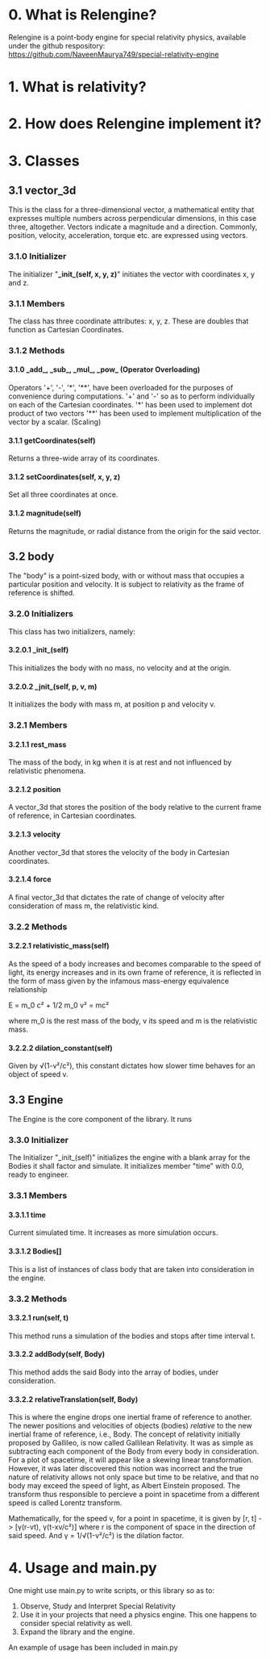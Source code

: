 # 0. What is Relengine?
Relengine is a point-body engine for special relativity physics,
available under the github respository: https://github.com/NaveenMaurya749/special-relativity-engine
# 1. What is relativity?
# 2. How does Relengine implement it?
# 3. Classes

## 3.1 vector_3d
This is the class for a three-dimensional vector, a mathematical entity that expresses multiple numbers across perpendicular dimensions, in this case three, altogether.
Vectors indicate a magnitude and a direction.
Commonly, position, velocity, acceleration, torque etc. are expressed using vectors.

### 3.1.0 Initializer
The initializer "**\_init\_(self, x, y, z)**" initiates the vector with coordinates x, y and z.

### 3.1.1 Members
The class has three coordinate attributes: x, y, z.
These are doubles that function as Cartesian Coordinates.

### 3.1.2 Methods
#### 3.1.0 \_add\_, \_sub\_, \_mul\_, \_pow\_ (Operator Overloading)
Operators '+', '-', '\*', '\*\*', have been overloaded for the purposes of convenience during computations.
'+' and '-' so as to perform individually on each of the Cartesian coordinates.
'*' has been used to implement dot product of two vectors
'**' has been used to implement multiplication of the vector by a scalar. (Scaling)
#### 3.1.1 getCoordinates(self)
Returns a three-wide array of its coordinates.
#### 3.1.2 setCoordinates(self, x, y, z)
Set all three coordinates at once.
#### 3.1.2 magnitude(self)
Returns the magnitude, or radial distance from the origin for the said vector.

## 3.2 body
The "body" is a point-sized body, with or without mass that occupies a particular position and velocity.
It is subject to relativity as the frame of reference is shifted.

### 3.2.0 Initializers
This class has two initializers, namely:

#### 3.2.0.1 \_init\_(self)
This initializes the body with no mass, no velocity and at the origin.

#### 3.2.0.2 \_jnit\_(self, p, v, m)
It initializes the body with mass m, at position p and velocity v.

### 3.2.1 Members
#### 3.2.1.1 rest_mass
The mass of the body, in kg when it is at rest and not influenced by relativistic phenomena.

#### 3.2.1.2 position
A vector_3d that stores the position of the body relative to the current frame of reference, in Cartesian coordinates.

#### 3.2.1.3 velocity
Another vector_3d that stores the velocity of the body in Cartesian coordinates.

#### 3.2.1.4 force
A final vector_3d that dictates the rate of change of velocity after consideration of mass m, the relativistic kind.

### 3.2.2 Methods

#### 3.2.2.1 relativistic_mass(self)
As the speed of a body increases and becomes comparable to the speed of light, its energy increases and in its own frame of reference, it is reflected in the form of mass given by the infamous mass-energy equivalence relationship

E = m_0 c² + 1/2 m_0 v² = mc²

where m_0 is the rest mass of the body, v its speed and m is the relativistic mass.

#### 3.2.2.2 dilation_constant(self)
Given by √(1-v²/c²), this constant dictates how slower time behaves for an object of speed v.

## 3.3 Engine
The Engine is the core component of the library.
It runs 

### 3.3.0 Initializer
The Initializer "\_init\_(self)" initializes the engine with a blank array for the Bodies it shall factor and simulate.
It initializes member "time" with 0.0, ready to engineer.

### 3.3.1 Members

#### 3.3.1.1 time
Current simulated time. It increases as more simulation occurs.

#### 3.3.1.2 Bodies[]
This is a list of instances of class body that are taken into consideration in the engine.

### 3.3.2 Methods
#### 3.3.2.1 run(self, t)
This method runs a simulation of the bodies and stops after time interval t.

#### 3.3.2.2 addBody(self, Body)
This method adds the said Body into the array of bodies, under consideration.

#### 3.3.2.2 relativeTranslation(self, Body)
This is where the engine drops one inertial frame of reference to another. The newer positions and velocities of objects (bodies) *relative* to the new inertial frame of reference, i.e., Body.
The concept of relativity initially proposed by Gallileo, is now called Gallilean Relativity.
It was as simple as subtracting each component of the Body from every body in consideration.
For a plot of spacetime, it will appear like a skewing linear transformation.
However, it was later discovered this notion was incorrect and the true nature of relativity allows not only space but time to be relative, and that no body may exceed the speed of light, as Albert Einstein proposed. The transform thus responsible to percieve a point in spacetime from a different speed is called Lorentz transform.

Mathematically, for the speed v, for a point in spacetime, it is given by
[r, t] -> [γ(r-vt), γ(t-xv/c²)]
where r is the component of space in the direction of said speed.
And γ = 1/√(1-v²/c²) is the dilation factor.

# 4. Usage and main.py
One might use main.py to write scripts, or this library so as to:
1. Observe, Study and Interpret Special Relativity
2. Use it in your projects that need a physics engine. This one happens to consider special relativity as well.
3. Expand the library and the engine.

An example of usage has been included in main.py
